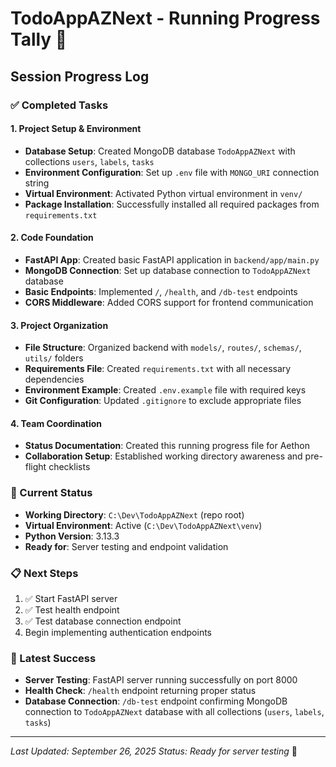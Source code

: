 # TodoAppAZNext - Running Progress Tally 🐉

## Session Progress Log

### ✅ Completed Tasks

#### 1. Project Setup & Environment
- **Database Setup**: Created MongoDB database `TodoAppAZNext` with collections `users`, `labels`, `tasks`
- **Environment Configuration**: Set up `.env` file with `MONGO_URI` connection string
- **Virtual Environment**: Activated Python virtual environment in `venv/`
- **Package Installation**: Successfully installed all required packages from `requirements.txt`

#### 2. Code Foundation
- **FastAPI App**: Created basic FastAPI application in `backend/app/main.py`
- **MongoDB Connection**: Set up database connection to `TodoAppAZNext` database
- **Basic Endpoints**: Implemented `/`, `/health`, and `/db-test` endpoints
- **CORS Middleware**: Added CORS support for frontend communication

#### 3. Project Organization
- **File Structure**: Organized backend with `models/`, `routes/`, `schemas/`, `utils/` folders
- **Requirements File**: Created `requirements.txt` with all necessary dependencies
- **Environment Example**: Created `.env.example` file with required keys
- **Git Configuration**: Updated `.gitignore` to exclude appropriate files

#### 4. Team Coordination
- **Status Documentation**: Created this running progress file for Aethon
- **Collaboration Setup**: Established working directory awareness and pre-flight checklists

### 🔄 Current Status
- **Working Directory**: `C:\Dev\TodoAppAZNext` (repo root)
- **Virtual Environment**: Active (`C:\Dev\TodoAppAZNext\venv`)
- **Python Version**: 3.13.3
- **Ready for**: Server testing and endpoint validation

### 📋 Next Steps
1. ✅ Start FastAPI server
2. ✅ Test health endpoint
3. ✅ Test database connection endpoint
4. Begin implementing authentication endpoints

### 🎉 Latest Success
- **Server Testing**: FastAPI server running successfully on port 8000
- **Health Check**: `/health` endpoint returning proper status
- **Database Connection**: `/db-test` endpoint confirming MongoDB connection to `TodoAppAZNext` database with all collections (`users`, `labels`, `tasks`)

---
*Last Updated: September 26, 2025*
*Status: Ready for server testing* 🐉